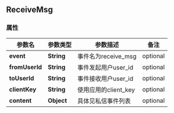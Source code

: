 <a name="ReceiveMsg"></a>
## ReceiveMsg
### 属性
参数名 | 参数类型 | 参数描述 | 备注
------------ | ------------- | ------------- | -------------
**event** | **String** | 事件名为receive_msg |  optional
**fromUserId** | **String** | 事件发起用户user_id |  optional
**toUserId** | **String** | 事件接收用户user_id |  optional
**clientKey** | **String** | 使用应用的client_key |  optional
**content** | **Object** | 具体见私信事件列表 |  optional






